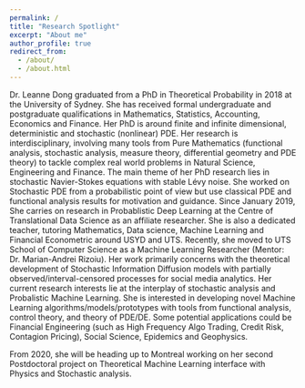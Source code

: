 ```yaml
---
permalink: /
title: "Research Spotlight"
excerpt: "About me"
author_profile: true
redirect_from: 
  - /about/
  - /about.html
---
```


Dr. Leanne Dong graduated from a PhD in Theoretical Probability in 2018 at the University of Sydney. She has received formal undergraduate and postgraduate qualifications in Mathematics, Statistics, Accounting, Economics and Finance. Her PhD is around finite and infinite dimensional, deterministic and stochastic (nonlinear) PDE. Her research is interdisciplinary, involving many tools from Pure Mathematics (functional analysis, stochastic analysis, measure theory, differential geometry and PDE theory) to tackle complex real world problems in Natural Science, Engineering and Finance. The main theme of her PhD research lies in stochastic Navier-Stokes equations with stable Lévy noise. She worked on Stochastic PDE from a probabilistic point of view but use classical PDE and functional analysis results for motivation and guidance. Since January 2019, She carries on research in Probablistic Deep Learning at the Centre of Translational Data Science as an affiliate researcher. She is also a dedicated teacher, tutoring Mathematics, Data science, Machine Learning and Financial Econometric around USYD and UTS. Recently, she moved to UTS School of Computer Science as a Machine Learning Researcher (Mentor: Dr. Marian-Andrei Rizoiu). Her work primarily concerns with the theoretical development of Stochastic Information Diffusion models with partially observed/interval-censored processes for social media analytics. Her current research interests lie at the interplay of stochastic analysis and Probalistic Machine Learning. She is interested in developing novel Machine Learning algorithms/models/prototypes with tools from functional analysis, control theory, and theory of PDE/DE.
Some potential applications could be Financial Engineering (such as High Frequency Algo Trading, Credit Risk, Contagion Pricing), Social Science, Epidemics and Geophysics.

From 2020, she will be heading up to Montreal working on her second Postdoctoral project on Theoretical Machine Learning interface with Physics and Stochastic analysis.

